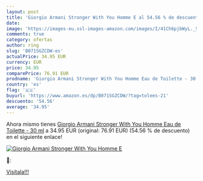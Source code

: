 ```yaml
---
layout: post
title: 'Giorgio Armani Stronger With You Homme E al 54.56 % de descuento'
date: 
image: 'https://images-eu.ssl-images-amazon.com/images/I/41Ch6pjbWyL._SL200_.jpg'
comments: true
category: ofertas
author: ring
slug: 'B071SGZCDW-es'
actualPrice: 34.95 EUR
currency: EUR
price: 34.95
comparePrice: 76.91 EUR
prodname: 'Giorgio Armani Stronger With You Homme Eau de Toilette - 30 ml'
country: 'es'
flag: '🇪🇸'
buyurl: 'https://www.amazon.es/dp/B071SGZCDW/?tag=tolees-21'
descuento: '54.56'
average: '34.95'
---
```


Ahora mismo tienes [Giorgio Armani Stronger With You Homme Eau de Toilette - 30 ml](https://www.amazon.es/dp/B071SGZCDW/?tag=tolees-21) a 34.95 EUR (original: 76.91 EUR) (54.56 %  de descuento) en el siguiente enlace!

[![Giorgio Armani Stronger With You Homme E](https://images-eu.ssl-images-amazon.com/images/I/41Ch6pjbWyL._SL200_.jpg)](https://www.amazon.es/dp/B071SGZCDW/?tag=tolees-21)

🔎:


[Visítala!!!](https://www.amazon.es/dp/B071SGZCDW/?tag=tolees-21)
